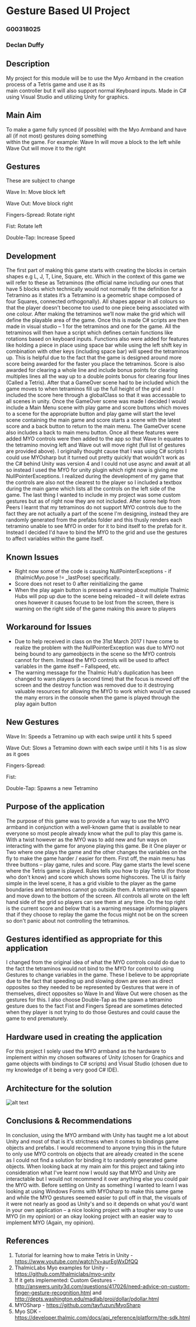 # Gesture Based UI Project 
### G00318025 
### Declan Duffy 
 
 
## Description 
My project for this module will be to use the Myo Armband in the creation process of a Tetris game and use it as its  
main controller but it will also support normal Keyboard inputs. Made in C# using Visual Studio and utilizing Unity for graphics. 
 
 
## Main Aim 
To make a game fully synced (if possible) with the Myo Armband and have all (if not most) gestures doing something  
within the game. For example: Wave In will move a block to the left while Wave Out will move it to the right 
 
 
## Gestures 
These are subject to change 

Wave In: Move block left 

Wave Out: Move block right 

Fingers-Spread: Rotate right 

Fist: Rotate left 

Double-Tap: Increase Speed 
 
 
## Development 
The first part of making this game starts with creating the blocks in certain shapes e.g L, J, T, Line, Square, etc. Which in the context of this game we will refer to these as Tetraminos (the official name including our ones that have 5 blocks which technically would not normally fit the definition for a Tetramino as it states it’s a Tetramino is a geometric shape composed of four Squares, connected orthogonally). All shapes appear in all colours so that the player doesn't become too used to one piece being associated with one colour. After making the tetraminos we’ll now make the grid which will define the playable area of the game. Once this is made C# scripts are then made in visual studio – 1 for the tetraminos and one for the game. All the tetraminos will then have a script which defines certain functions like rotations based on keyboard inputs. Functions also were added for features like holding a piece in place using space bar while using the left shift key in combination with other keys (including space bar) will speed the tetraminos up. This is helpful due to the fact that the game is designed around more score being awarded for the faster you place the tetraminos. Score is also awarded for clearing a whole line and include bonus points for clearing multiples lines all the way up to a double points bonus for clearing four lines (Called a Tetris). After that a GameOver scene had to be included which the game moves to when tetraminos fill up the full height of the grid and I included the score here through a globalClass so that it was accessable to all scenes in unity. Once the GameOver scene was made I decided I would include a Main Menu scene with play game and score buttons which moves to a scene for the appropriate button and play game will start the level scene containing the main game and score starts a scene with the latest score and a back button to return to the main menu. The GameOver scene also includes a back to main menu button. Once all these features were added MYO controls were then added to the app so that Wave In equates to the tetramino moving left and Wave out will move right (full list of gestures are provided above). I originally thought cause that I was using C# scripts I could use MYOsharp but it turned out pretty quickly that wouldn't work as the C# behind Unity was version 4 and I could not use async and await at all so instead I used the MYO for unity plugin which right now is giving me NullPointerExceptions. I realized during the development of my game that the controls are also not the clearest to the player so I included a textbox during the main game which lists all the controls on the left side of the game. The last thing I wanted to include in my project was some custom gestures but as of right now they are not included. After some help from Peers I learnt that my tetraminos do not support MYO controls due to the fact they are not actually a part of the scene I'm designing, instead they are randomly generated from the prefabs folder and this thusly renders each tetramino unable to see MYO in order for it to bind itself to the prefab for it. Instead I decided I'd have to bind the MYO to the grid and use the gestures to affect variables within the game itself. 
 
## Known Issues 
* Right now some of the code is causing NullPointerExceptions - if (thalmicMyo.pose != _lastPose) specifically. 
* Score does not reset to 0 after reinitializing the game 
* When the play again button is pressed a warning about multiple Thalmic Hubs will pop up due to the scene being reloaded – it will delete extras ones however it causes focuse to be lost from the screen, there is warning on the right side of the game making this aware to players 

## Workaround for Issues 
* Due to help received in class on the 31st March 2017 I have come to realize the problem with the NullPointerException was due to MYO not being bound to any gameobjects in the scene so the MYO controls cannot for them. Instead the MYO controls will be used to affect variables in the game itself – Fallspeed, etc. 
* The warning message for the Thalmic Hub's duplication has been changed to warn players (a second time) that the focus is moved off the screen and the destroy function was removed due to it destroying valuable resources for allowing the MYO to work which would've caused the many errors in the console when the game is played through the play again button 
 
## New Gestures 
 
Wave In: Speeds a Tetramino up with each swipe until it hits 5 speed 

Wave Out: Slows a Tetramino down with each swipe until it hits 1 is as slow as it goes 

Fingers-Spread:  

Fist:  

Double-Tap: Spawns a new Tetramino 
 
 
## Purpose of the application 
 
The purpose of this game was to provide a fun way to use the MYO armband in conjunction with a well-known game that is available to near everyone so most people already know what the pull to play this game is. With a twist however as the MYO was to add new and fun ways on interacting with the game for anyone playing this game. Be it One player or Two where one plays the game and the other changes the variables on the fly to make the game harder / easier for them. First off, the main menu has three buttons – play game, rules and score. Play game starts the level scene where the Tetris game is played. Rules tells you how to play Tetris (for those who don't know) and score which shows some highscores. The UI is fairly simple in the level scene, it has a grid visible to the player as the game boundaries and tetraminos cannot go outside them. A tetramino will spawn and move down to the bottom of the screen. All controls all wrote on the left hand side of the grid so players can see them at any time. On the top right is the current score and below that is a warning message informing players that if they choose to replay the game the focus might not be on the screen so don't panic about not controlling the tetraminos.  

## Gestures identified as appropriate for this application  
 
I changed from the original idea of what the MYO controls could do due to the fact the tetraminos would not bind to the MYO for control to using Gestures to change variables in the game. These I believe to be appropriate due to the fact that speeding up and slowing down are seen as direct opposites so they needed to be represented by Gestures that were in of themselves, direct opposites so Wave In and Wave Out were chosen as the gestures for this. I also choose Double-Tap as the spawn a tetramino gesture dues to the fact Fist and Fingers Spread are sometimes detected when they player is not trying to do those Gestures and could cause the game to end prematurely. 
 
## Hardware used in creating the application  
 
For this project I solely used the MYO armband as the hardware to implement within my chosen softwares of Unity (chosen for Graphics and game objects with bindings to C# scripts) and Visual Studio (chosen due to my knowledge of it being a very good C# IDE). 
 
## Architecture for the solution  
![alt text](https://github.com/theultraduffmaster/MYO-Tetris/blob/master/Architecture/Architecture.png "Architecture")


## Conclusions & Recommendations 
 
In conclusion, using the MYO armband with Unity has taught me a lot about Unity and most of that is it's strictness when it comes to bindings game objects and prefabs. I would recommend to anyone trying this in the future to only use MYO controls on objects that are already created in the scene as I could not find a solution for binding it to randomly generated game objects. When looking back at my main aim for this project and taking into consideration what I've learnt now I would say that MYO and Unity are interactable but I would not recommend it over anything else you could pair the MYO with. Before settling on Unity as something I wanted to learn I was looking at using Windows Forms with MYOsharp to make this same game and while the MYO gestures seemed easier to pull off in that, the visuals of it were not nearly as good as Unity's and so it depends on what you'd want in your own application – a nice looking project with a tougher way to use MYO (in my opinion) or an okay looking project with an easier way to implement MYO (Again, my opinion).

## References 
1. Tutorial for learning how to make Tetris in Unity - https://www.youtube.com/watch?v=aurEgWxDfQQ  
1. ThalmicLabs Myo examples for Unity - https://github.com/thalmiclabs/myo-unity  
1. If it gets implemented: Custom Gestures - http://answers.unity3d.com/questions/417026/need-advice-on-custom-finger-gesture-recognition.html and http://depts.washington.edu/madlab/proj/dollar/pdollar.html  
1. MYOSharp - https://github.com/tayfuzun/MyoSharp  
1. Myo SDK - https://developer.thalmic.com/docs/api_reference/platform/the-sdk.html  
 

